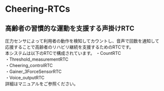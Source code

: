 # Cheering-RTCs
## 高齢者の習慣的な運動を支援する声掛けRTC
圧力センサによって利用者の動作を検知してカウントし、音声で回数を通知して応援することで高齢者のリハビリ継続を支援するためのRTCです。  
本システムは以下のRTCで構成されています。
・CountRTC  
・Threshold_measurementRTC  
・Cheering_controlRTC  
・Gainer_3ForceSensorRTC  
・Voice_outputRTC  
詳細はマニュアルをご参照ください。
[](https://github.com/NanaOtsuka/Cheering-RTCs/blob/master/user_manual.pdf)  
